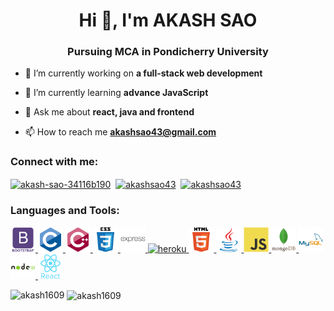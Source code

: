 <h1 align="center">Hi 👋, I'm AKASH SAO</h1>
<h3 align="center">Pursuing MCA in Pondicherry University</h3>

- 🔭 I’m currently working on **a full-stack web development**

- 🌱 I’m currently learning **advance JavaScript**

- 💬 Ask me about **react, java and frontend**

- 📫 How to reach me **akashsao43@gmail.com**

<h3 align="left">Connect with me:</h3>
<p align="left">
<a href="https://linkedin.com/in/akash-sao-34116b190" target="blank"><img align="center" src="https://image.flaticon.com/icons/png/128/174/174857.png" alt="akash-sao-34116b190" height="30" width="40" /></a>&nbsp;
<a href="https://www.hackerrank.com/akashsao43" target="blank"><img align="center" src="https://icon2.cleanpng.com/20180421/rte/kisspng-hackerrank-computer-programming-programmer-logo-in-hacker-logo-5adb399c435878.9361126515243165722759.jpg" alt="akashsao43" height="30" width="40" /></a>&nbsp;
 <a href="https://www.instagram.com/akashsao43" target="blank"><img align="center" src="https://image.flaticon.com/icons/png/128/2111/2111463.png" alt="akashsao43" height="30" width="40" /></a>
</p>

<h3 align="left">Languages and Tools:</h3>
<p align="left"> <a href="https://getbootstrap.com" target="_blank"> <img src="https://raw.githubusercontent.com/devicons/devicon/master/icons/bootstrap/bootstrap-plain-wordmark.svg" alt="bootstrap" width="40" height="40"/> </a> <a href="https://www.cprogramming.com/" target="_blank"> <img src="https://raw.githubusercontent.com/devicons/devicon/master/icons/c/c-original.svg" alt="c" width="40" height="40"/> </a> <a href="https://www.w3schools.com/cpp/" target="_blank"> <img src="https://raw.githubusercontent.com/devicons/devicon/master/icons/cplusplus/cplusplus-original.svg" alt="cplusplus" width="40" height="40"/> </a> <a href="https://www.w3schools.com/css/" target="_blank"> <img src="https://raw.githubusercontent.com/devicons/devicon/master/icons/css3/css3-original-wordmark.svg" alt="css3" width="40" height="40"/> </a> <a href="https://expressjs.com" target="_blank"> <img src="https://raw.githubusercontent.com/devicons/devicon/master/icons/express/express-original-wordmark.svg" alt="express" width="40" height="40"/> </a> <a href="https://heroku.com" target="_blank"> <img src="https://www.vectorlogo.zone/logos/heroku/heroku-icon.svg" alt="heroku" width="40" height="40"/> </a> <a href="https://www.w3.org/html/" target="_blank"> <img src="https://raw.githubusercontent.com/devicons/devicon/master/icons/html5/html5-original-wordmark.svg" alt="html5" width="40" height="40"/> </a> <a href="https://www.java.com" target="_blank"> <img src="https://raw.githubusercontent.com/devicons/devicon/master/icons/java/java-original.svg" alt="java" width="40" height="40"/> </a> <a href="https://developer.mozilla.org/en-US/docs/Web/JavaScript" target="_blank"> <img src="https://raw.githubusercontent.com/devicons/devicon/master/icons/javascript/javascript-original.svg" alt="javascript" width="40" height="40"/> </a> <a href="https://www.mongodb.com/" target="_blank"> <img src="https://raw.githubusercontent.com/devicons/devicon/master/icons/mongodb/mongodb-original-wordmark.svg" alt="mongodb" width="40" height="40"/> </a> <a href="https://www.mysql.com/" target="_blank"> <img src="https://raw.githubusercontent.com/devicons/devicon/master/icons/mysql/mysql-original-wordmark.svg" alt="mysql" width="40" height="40"/> </a> <a href="https://nodejs.org" target="_blank"> <img src="https://raw.githubusercontent.com/devicons/devicon/master/icons/nodejs/nodejs-original-wordmark.svg" alt="nodejs" width="40" height="40"/> </a> <a href="https://reactjs.org/" target="_blank"> <img src="https://raw.githubusercontent.com/devicons/devicon/master/icons/react/react-original-wordmark.svg" alt="react" width="40" height="40"/> </a> </p>

<p><img align="left" src="https://github-readme-stats.vercel.app/api/top-langs?username=akash1609&show_icons=true&locale=en&layout=compact" alt="akash1609" /></p>

<p>&nbsp;<img align="center" src="https://github-readme-stats.vercel.app/api?username=akash1609&show_icons=true&locale=en" alt="akash1609" /></p>
